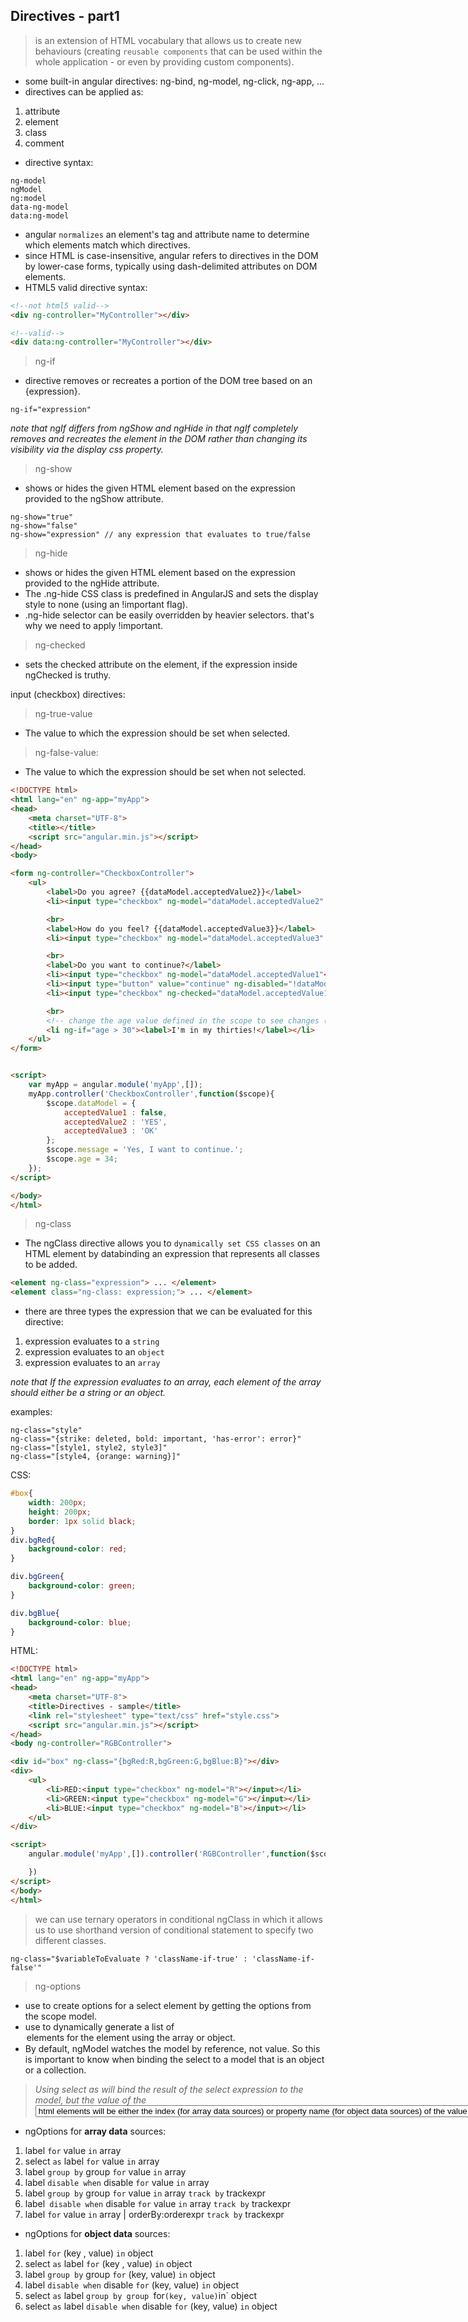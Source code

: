 ## Directives - part1

> is an extension of HTML vocabulary that allows us to create new behaviours (creating `reusable components` that can be used within the whole application - or even by providing custom components).

* some built-in angular directives: ng-bind, ng-model, ng-click, ng-app, ...
* directives can be applied as:

1. attribute
2. element
3. class
4. comment

* directive syntax:

```
ng-model
ngModel
ng:model
data-ng-model
data:ng-model
```

* angular `normalizes` an element's tag and attribute name to determine which elements match which directives.
* since HTML is case-insensitive, angular refers to directives in the DOM by lower-case forms, typically using dash-delimited attributes on DOM elements.
* HTML5 valid directive syntax:


```html
<!--not html5 valid-->
<div ng-controller="MyController"></div>

<!--valid-->
<div data:ng-controller="MyController"></div>
```


> ng-if
* directive removes or recreates a portion of the DOM tree based on an {expression}.

```
ng-if="expression"
```

_note that ngIf differs from ngShow and ngHide in that ngIf completely removes and recreates the element in the DOM rather than changing its visibility via the display css property._

> ng-show
* shows or hides the given HTML element based on the expression provided to the ngShow attribute.

```
ng-show="true"
ng-show="false"
ng-show="expression" // any expression that evaluates to true/false
```

> ng-hide
* shows or hides the given HTML element based on the expression provided to the ngHide attribute.
* The .ng-hide CSS class is predefined in AngularJS and sets the display style to none (using an !important flag).
* .ng-hide selector can be easily overridden by heavier selectors. that's why we need to apply !important.

> ng-checked
* sets the checked attribute on the element, if the expression inside ngChecked is truthy.

input (checkbox) directives:

> ng-true-value
* The value to which the expression should be set when selected.

> ng-false-value:
* The value to which the expression should be set when not selected.


```html
<!DOCTYPE html>
<html lang="en" ng-app="myApp">
<head>
    <meta charset="UTF-8">
    <title></title>
    <script src="angular.min.js"></script>
</head>
<body>

<form ng-controller="CheckboxController">
    <ul>
        <label>Do you agree? {{dataModel.acceptedValue2}}</label>
        <li><input type="checkbox" ng-model="dataModel.acceptedValue2" ng-true-value="'YES'" ng-false-value="'NO'"></li>

        <br>
        <label>How do you feel? {{dataModel.acceptedValue3}}</label>
        <li><input type="checkbox" ng-model="dataModel.acceptedValue3" ng-true-value="'OK'" ng-false-value="'NOT OK'"></li>

        <br>
        <label>Do you want to continue?</label>
        <li><input type="checkbox" ng-model="dataModel.acceptedValue1"</li>
        <li><input type="button" value="continue" ng-disabled="!dataModel.acceptedValue1"></li>
        <li><input type="checkbox" ng-checked="dataModel.acceptedValue1"><label ng-hide="!dataModel.acceptedValue1">{{message}}</label></li>

        <br>
        <!-- change the age value defined in the scope to see changes (to hide this element and remove it from DOM) -->
        <li ng-if="age > 30"><label>I'm in my thirties!</label></li>
    </ul>
</form>


<script>
    var myApp = angular.module('myApp',[]);
    myApp.controller('CheckboxController',function($scope){
        $scope.dataModel = {
            acceptedValue1 : false,
            acceptedValue2 : 'YES',
            acceptedValue3 : 'OK'
        };
        $scope.message = 'Yes, I want to continue.';
        $scope.age = 34;
    });
</script>

</body>
</html>

```

> ng-class
* The ngClass directive allows you to `dynamically set CSS classes` on an HTML element by databinding an expression that represents all classes to be added.
```html
<element ng-class="expression"> ... </element>
<element class="ng-class: expression;"> ... </element>
```

* there are three types the expression that we can be evaluated for this directive:

1. expression evaluates to a `string`
2. expression evaluates to an `object`
3. expression evaluates to an `array`

_note that If the expression evaluates to an array, each element of the array should either be a string or an object._

examples:
```
ng-class="style"
ng-class="{strike: deleted, bold: important, 'has-error': error}"
ng-class="[style1, style2, style3]"
ng-class="[style4, {orange: warning}]"
```

CSS:
```css
#box{
	width: 200px;
	height: 200px;
	border: 1px solid black;
}
div.bgRed{
	background-color: red;
}

div.bgGreen{
	background-color: green;
}

div.bgBlue{
	background-color: blue;
}
```

HTML:
```html
<!DOCTYPE html>
<html lang="en" ng-app="myApp">
<head>
    <meta charset="UTF-8">
    <title>Directives - sample</title>
    <link rel="stylesheet" type="text/css" href="style.css">
    <script src="angular.min.js"></script>
</head>
<body ng-controller="RGBController">

<div id="box" ng-class="{bgRed:R,bgGreen:G,bgBlue:B}"></div>
<div>
    <ul>
        <li>RED:<input type="checkbox" ng-model="R"></input></li>
        <li>GREEN:<input type="checkbox" ng-model="G"></input></li>
        <li>BLUE:<input type="checkbox" ng-model="B"></input></li>
    </ul>
</div>

<script>
    angular.module('myApp',[]).controller('RGBController',function($scope){

    })
</script>
</body>
</html>
```

> we can use ternary operators in conditional ngClass in which it allows us to use shorthand version of conditional statement to specify two different classes.

```
ng-class="$variableToEvaluate ? 'className-if-true' : 'className-if-false'"
```

> ng-options

* use to create options for a select element by getting the options from the scope model.
* use to dynamically generate a list of <option> elements for the <select> element using the array or object.
* By default, ngModel watches the model by reference, not value. So this is important to know when binding the select to a model that is an object or a collection.

> _Using select as will bind the result of the select expression to the model, but the value of the <select> and <option> html elements will be either the index (for array data sources) or property name (for object data sources) of the value within the collection. If a track by expression is used, the result of that expression will be set as the value of the option and select elements._

* ngOptions for __array data__ sources:

1. label `for` value `in` array
2. select `as` label `for` value `in` array
3. label `group by` group `for` value `in` array
4. label `disable when` disable `for` value `in` array
5. label `group by` group `for` value `in` array `track by` trackexpr
6. label` disable when` disable `for` value `in` array `track by` trackexpr
7. label `for` value `in` array | orderBy:orderexpr `track by` trackexpr

* ngOptions for __object data__ sources:

1. label `for` (key , value) `in` object
2. select `as` label `for` (key , value) `in` object
3. label `group by` group `for` (key, value) `in` object
4. label `disable when` disable `for` (key, value) `in` object
5. select `as` label `group by group `for` (key, value) `in` object
6. select `as` label `disable when` disable `for` (key, value) `in` object












